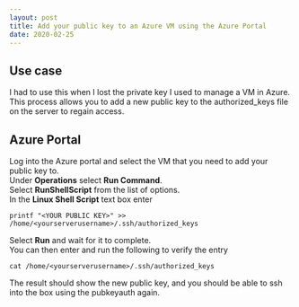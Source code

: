 ```yaml
---
layout: post
title: Add your public key to an Azure VM using the Azure Portal
date: 2020-02-25
---
```


## Use case  
I had to use this when I lost the private key I used to manage a VM in Azure. This process allows you to add a new public key to the authorized_keys file on the server to regain access.

## Azure Portal 
Log into the Azure portal and select the VM that you need to add your public key to.  
Under **Operations** select **Run Command**.  
Select **RunShellScript** from the list of options.  
In the **Linux Shell Script** text box enter  
  
``printf "<YOUR PUBLIC KEY>" >> /home/<yourserverusername>/.ssh/authorized_keys``  
  
Select **Run** and wait for it to complete.  
You can then enter and run the following to verify the entry  
  
``cat /home/<yourserverusername>/.ssh/authorized_keys``  
  
The result should show the new public key, and you should be able to ssh into the box using the pubkeyauth again.
